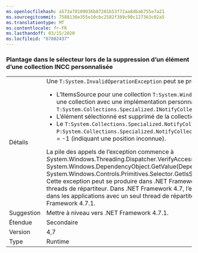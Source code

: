 ```yaml
---
ms.openlocfilehash: a573a78109036b87201b53f72aa8dba6755e7a21
ms.sourcegitcommit: 7588136e355e10cbc2582f389c90c127363c02a5
ms.translationtype: MT
ms.contentlocale: fr-FR
ms.lasthandoff: 03/15/2020
ms.locfileid: "67802437"
---
```

### <a name="crash-in-selector-when-removing-an-item-from-a-custom-incc-collection"></a>Plantage dans le sélecteur lors de la suppression d’un élément d’une collection INCC personnalisée

|   |   |
|---|---|
|Détails|Une <code>T:System.InvalidOperationException</code> peut se produire dans les scénarios suivants :<ul><li>L’ItemsSource pour une collection <code>T:System.Windows.Controls.Primitives.Selector</code> est une collection avec une implémentation personnalisée de <code>T:System.Collections.Specialized.INotifyCollectionChanged</code>.</li><li>L’élément sélectionné est supprimé de la collection.</li><li>Le <code>T:System.Collections.Specialized.NotifyCollectionChangedEventArgs</code> a <code>P:System.Collections.Specialized.NotifyCollectionChangedEventArgs.OldStartingIndex</code> = -1 (indiquant une position inconnue).</li></ul>La pile des appels de l’exception commence à System.Windows.Threading.Dispatcher.VerifyAccess() à System.Windows.DependencyObject.GetValue(DependencyProperty dp) à System.Windows.Controls.Primitives.Selector.GetIsSelected(DependencyObject element). Cette exception peut se produire dans .NET Framework 4.5 si l’application a plusieurs threads de répartiteur. Dans .NET Framework 4.7, l’exception peut également se produire dans les applications avec un seul thread de répartiteur. Le problème est résolu dans .NET Framework 4.7.1.|
|Suggestion|Mettre à niveau vers .NET Framework 4.7.1.|
|Étendue|Secondaire|
|Version|4,7|
|Type|Runtime|
